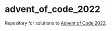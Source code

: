 # advent_of_code_2022

Repository for solutions to [Advent of Code 2022](https://adventofcode.com/2022).
